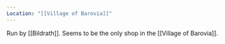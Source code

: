 ```yaml
---
Location: "[[Village of Barovia]]"
---
```

Run by [[Bildrath]]. Seems to be the only shop in the [[Village of Barovia]].